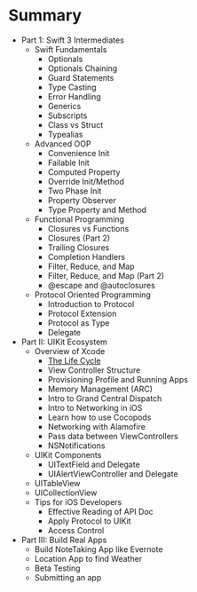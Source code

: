 # Summary
* Part 1: Swift 3 Intermediates
  * Swift Fundamentals  
    * Optionals
    * Optionals Chaining
    * Guard Statements
    * Type Casting
    * Error Handling
    * Generics
    * Subscripts
    * Class vs Struct
    * Typealias
  * Advanced OOP
    * Convenience Init
    * Failable Init
    * Computed Property
    * Override Init/Method
    * Two Phase Init
    * Property Observer
    * Type Property and Method
  * Functional Programming
    * Closures vs Functions
    * Closures (Part 2)
    * Trailing Closures
    * Completion Handlers
    * Filter, Reduce, and Map
    * Filter, Reduce, and Map (Part 2)
    * @escape and @autoclosures
  * Protocol Oriented Programming
    * Introduction to Protocol
    * Protocol Extension
    * Protocol as Type
    * Delegate
* Part II: UIKit Ecosystem
  * Overview of Xcode
    * [The Life Cycle](The_Life_Cycle.md)
    * View Controller Structure
    * Provisioning Profile and Running Apps
    * Memory Management (ARC)
    * Intro to Grand Central Dispatch
    * Intro to Networking in iOS
    * Learn how to use Cocopods
    * Networking with Alamofire
    * Pass data between ViewControllers
    * NSNotifications
  * UIKit Components
    * UITextField and Delegate
    * UIAlertViewController and Delegate
  * UITableView
  * UICollectionView
  * Tips for iOS Developers
    * Effective Reading of API Doc    
    * Apply Protocol to UIKit
    * Access Control   
* Part III: Build Real Apps
   * Build NoteTaking App like Evernote
   * Location App to find Weather
   * Beta Testing
   * Submitting an app
   

